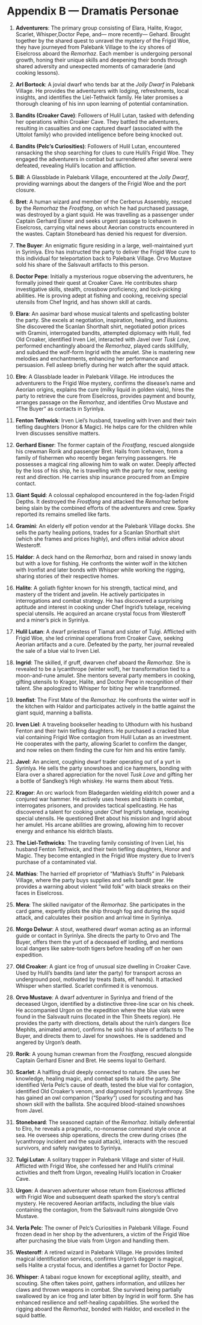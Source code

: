 # Appendix B — Dramatis Personae

1.  **Adventurers**: The primary group consisting of Elara, Halite, Kragor, Scarlet, Whisper,Doctor Pepe, and— more recently— Gehard. Brought together by the shared quest to unravel the mystery of the Frigid Woe, they have journeyed from Palebank Village to the icy shores of Eiselcross aboard the *Remorhaz*. Each member is undergoing personal growth, honing their unique skills and deepening their bonds through shared adversity and unexpected moments of camaraderie (and cooking lessons).

2.  **Arl Bortock**: A jovial dwarf who tends bar at the *Jolly Dwarf* in Palebank Village. He provides the adventurers with lodging, refreshments, local insights, and identifies the Liel-Tethwick family. He later promises a thorough cleaning of his inn upon learning of potential contamination.

3.  **Bandits (Croaker Cave)**: Followers of Hulil Lutan, tasked with defending her operations within Croaker Cave. They battled the adventurers, resulting in casualties and one captured dwarf (associated with the Uttolot family) who provided intelligence before being knocked out.

4.  **Bandits (Pelc’s Curiosities)**: Followers of Hulil Lutan, encountered ransacking the shop searching for clues to cure Hulil’s Frigid Woe. They engaged the adventurers in combat but surrendered after several were defeated, revealing Hulil’s location and affliction.

5.  **Bill**: A Glassblade in Palebank Village, encountered at the *Jolly Dwarf*, providing warnings about the dangers of the Frigid Woe and the port closure.

6.  **Bret**: A human wizard and member of the Cerberus Assembly, rescued by the *Remorhaz* the *Frostfang*, on which he had purchased passage, was destroyed by a giant squid. He was travelling as a passenger under Captain Gerhard Eisner and seeks urgent passage to Icehaven in Eiselcross, carrying vital news about Aeorian constructs encountered in the wastes. Captain Stonebeard has denied his request for diversion.

7. **The Buyer**: An enigmatic figure residing in a large, well-maintained yurt in Syrinlya. Elro has instructed the party to deliver the Frigid Woe cure to this individual for teleportation back to Palebank Village. Orvo Mustave sold his share of the Salsvault artifacts to this person.

8.  **Doctor Pepe**: Initially a mysterious rogue observing the adventurers, he formally joined their quest at Croaker Cave. He contributes sharp investigative skills, stealth, crossbow proficiency, and lock-picking abilities. He is proving adept at fishing and cooking, receiving special utensils from Chef Ingrid, and has shown skill at cards.

9.  **Elara**: An aasimar bard whose musical talents and spellcasting bolster the party. She excels at negotiation, inspiration, healing, and illusions. She discovered the Scanlan Shorthalt shirt, negotiated potion prices with Gramini, interrogated bandits, attempted diplomacy with Hulil, fed Old Croaker, identified Irven Liel, interacted with Javel over *Tusk Love*, performed enchantingly aboard the *Remorhaz*, played cards skillfully, and subdued the wolf-form Ingrid with the amulet. She is mastering new melodies and enchantments, enhancing her performance and persuasion. Fell asleep briefly during her watch after the squid attack.

10.  **Elro**: A Glassblade leader in Palebank Village. He introduces the adventurers to the Frigid Woe mystery, confirms the disease’s name and Aeorian origins, explains the cure (milky liquid in golden vials), hires the party to retrieve the cure from Eiselcross, provides payment and bounty, arranges passage on the *Remorhaz*, and identifies Orvo Mustave and “The Buyer” as contacts in Syrinlya.

11. **Fenton Tethwick**: Irven Liel’s husband, traveling with Irven and their twin tiefling daughters (Honor & Magic). He helps care for the children while Irven discusses sensitive matters.

12. **Gerhard Eisner**: The former captain of the *Frostfang*, rescued alongside his crewman Rorik and passenger Bret. Hails from Icehaven, from a family of fishermen who recently began ferrying passengers. He possesses a magical ring allowing him to walk on water. Deeply affected by the loss of his ship, he is travelling with the party for now, seeking rest and direction. He carries ship insurance procured from an Empire contact.

13. **Giant Squid**: A colossal cephalopod encountered in the fog-laden Frigid Depths. It destroyed the *Frostfang* and attacked the *Remorhaz* before being slain by the combined efforts of the adventurers and crew. Sparky reported its remains smelled like farts.

14. **Gramini**: An elderly elf potion vendor at the Palebank Village docks. She sells the party healing potions, trades for a Scanlan Shorthalt shirt (which she frames and prices highly), and offers initial advice about Westeroff.

15. **Haldor**: A deck hand on the *Remorhaz*, born and raised in snowy lands but with a love for fishing. He confronts the winter wolf in the kitchen with Ironfist and later bonds with Whisper while working the rigging, sharing stories of their respective homes.

16. **Halite**: A goliath fighter known for his strength, tactical mind, and mastery of the trident and javelin. He actively participates in interrogations and combat strategy. He has discovered a surprising aptitude and interest in cooking under Chef Ingrid’s tutelage, receiving special utensils. He acquired an arcane crystal focus from Westeroff and a miner’s pick in Syrinlya.

17. **Hulil Lutan**: A dwarf priestess of Tiamat and sister of Tulgi. Afflicted with Frigid Woe, she led criminal operations from Croaker Cave, seeking Aeorian artifacts and a cure. Defeated by the party, her journal revealed the sale of a blue vial to Irven Liel.

18. **Ingrid**: The skilled, if gruff, dwarven chef aboard the *Remorhaz*. She is revealed to be a lycanthrope (winter wolf), her transformation tied to a moon-and-rune amulet. She mentors several party members in cooking, gifting utensils to Kragor, Halite, and Doctor Pepe in recognition of their talent. She apologized to Whisper for biting her while transformed.

19. **Ironfist**: The First Mate of the *Remorhaz*. He confronts the winter wolf in the kitchen with Haldor and participates actively in the battle against the giant squid, manning a ballista.

20. **Irven Liel**: A traveling bookseller heading to Uthodurn with his husband Fenton and their twin tiefling daughters. He purchased a cracked blue vial containing Frigid Woe contagion from Hulil Lutan as an investment. He cooperates with the party, allowing Scarlet to confirm the danger, and now relies on them finding the cure for him and his entire family.

21. **Javel**: An ancient, coughing dwarf trader operating out of a yurt in Syrinlya. He sells the party snowshoes and ice hammers, bonding with Elara over a shared appreciation for the novel *Tusk Love* and gifting her a bottle of Sandkeg’s High whiskey. He warns them about Yetis.

22. **Kragor**: An orc warlock from Bladegarden wielding eldritch power and a conjured war hammer. He actively uses hexes and blasts in combat, interrogates prisoners, and provides tactical spellcasting. He has discovered a talent for cooking under Chef Ingrid’s tutelage, receiving special utensils. He questioned Bret about his mission and Ingrid about her amulet. His arcane abilities are growing, allowing him to recover energy and enhance his eldritch blasts.

23. **The Liel-Tethwicks**: The traveling family consisting of Irven Liel, his husband Fenton Tethwick, and their twin tiefling daughters, Honor and Magic. They become entangled in the Frigid Woe mystery due to Irven’s purchase of a contaminated vial.

24. **Mathias**: The harried elf proprietor of “Mathias’s Stuffs” in Palebank Village, where the party buys supplies and sells bandit gear. He provides a warning about violent “wild folk” with black streaks on their faces in Eiselcross.

25. **Mera**: The skilled navigator of the *Remorhaz*. She participates in the card game, expertly pilots the ship through fog and during the squid attack, and calculates their position and arrival time in Syrinlya.

26. **Morgo Delwur**: A stout, weathered dwarf woman acting as an informal guide or contact in Syrinlya. She directs the party to Orvo and The Buyer, offers them the yurt of a deceased elf lordling, and mentions local dangers like sabre-tooth tigers before heading off on her own expedition.

27. **Old Croaker**: A giant ice frog of unusual size dwelling in Croaker Cave. Used by Hulil’s bandits (and later the party) for transport across an underground pool, motivated by treats (bats, elf hands). It attacked Whisper when startled. Scarlet confirmed it is venomous.

28. **Orvo Mustave**: A dwarf adventurer in Syrinlya and friend of the deceased Urgon, identified by a distinctive three-line scar on his cheek. He accompanied Urgon on the expedition where the blue vials were found in the Salsvault ruins (located in the Thin Sheets region). He provides the party with directions, details about the ruin’s dangers (Ice Mephits, animated armor), confirms he sold his share of artifacts to The Buyer, and directs them to Javel for snowshoes. He is saddened and angered by Urgon’s death.

29. **Rorik**: A young human crewman from the *Frostfang*, rescued alongside Captain Gerhard Eisner and Bret. He seems loyal to Gerhard.

30. **Scarlet**: A halfling druid deeply connected to nature. She uses her knowledge, healing magic, and combat spells to aid the party. She identified Verla Pelc’s cause of death, tested the blue vial for contagion, identified Old Croaker’s venom, and diagnosed Ingrid’s lycanthropy. She has gained an owl companion (“Sparky”) used for scouting and has shown skill with the ballista. She acquired blood-stained snowshoes from Javel.

31. **Stonebeard**: The seasoned captain of the *Remorhaz*. Initially deferential to Elro, he reveals a pragmatic, no-nonsense command style once at sea. He oversees ship operations, directs the crew during crises (the lycanthropy incident and the squid attack), interacts with the rescued survivors, and safely navigates to Syrinlya.

32. **Tulgi Lutan**: A solitary trapper in Palebank Village and sister of Hulil. Afflicted with Frigid Woe, she confessed her and Hulil’s criminal activities and theft from Urgon, revealing Hulil’s location in Croaker Cave.

33. **Urgon**: A dwarven adventurer whose return from Eiselcross afflicted with Frigid Woe and subsequent death sparked the story’s central mystery. He recovered Aeorian artifacts, including the blue vials containing the contagion, from the Salsvault ruins alongside Orvo Mustave.

34. **Verla Pelc**: The owner of Pelc’s Curiosities in Palebank Village. Found frozen dead in her shop by the adventurers, a victim of the Frigid Woe after purchasing the blue vials from Urgon and handling them.

35. **Westeroff**: A retired wizard in Palebank Village. He provides limited magical identification services, confirms Urgon’s dagger is magical, sells Halite a crystal focus, and identifies a garnet for Doctor Pepe.

36. **Whisper**: A tabaxi rogue known for exceptional agility, stealth, and scouting. She often takes point, gathers information, and utilizes her claws and thrown weapons in combat. She survived being partially swallowed by an ice frog and later bitten by Ingrid in wolf form. She has enhanced resilience and self-healing capabilities. She worked the rigging aboard the *Remorhaz*, bonded with Haldor, and excelled in the squid battle.
